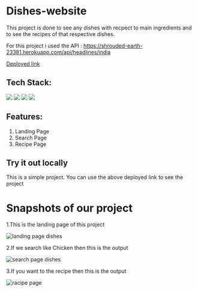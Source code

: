# Dishes-website
This project is done to see any dishes with recpect to main ingredients and to see the recipes of that respective dishes.




For this project i used the API : https://shrouded-earth-23381.herokuapp.com/api/headlines/india

[Deployed link](https://sage-treacle-a7a6e7.netlify.app/)



## Tech Stack:

<p>
   <img src="https://img.icons8.com/color/64/000000/javascript.png"/>
   <img src="https://img.icons8.com/color/64/000000/html-5.png"/>
   <img src="https://img.icons8.com/color/64/000000/css3.png" />
   <img src="https://img.icons8.com/color/64/000000/json.png"/>
</p>

## Features:
1. Landing Page
2. Search Page
3. Recipe Page


## Try it out locally
This is a simple project. You can use the above deployed link to see the project

<h1>Snapshots of our project</h1>

1.This is the landing page of this project

![landing page dishes](https://user-images.githubusercontent.com/93926085/165445215-59cd40c3-db9c-40fc-818c-c93c36aa369e.png)




2.If we search like Chicken then this is the output

![search page dishes](https://user-images.githubusercontent.com/93926085/165445223-6d283b20-6897-4f76-93f0-cdfb423325ed.png)




3.If you want to the recipe then this is the output

![racipe page](https://user-images.githubusercontent.com/93926085/165445229-d9608aeb-cefa-4262-94de-a676dc4b64d0.png)




